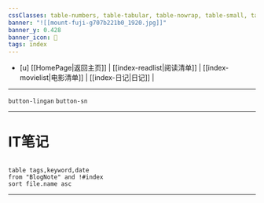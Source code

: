 ```yaml
---
cssClasses: table-numbers, table-tabular, table-nowrap, table-small, table-lines, row-lines, col-lines, row-alt, table-max
banner: "![[mount-fuji-g707b221b0_1920.jpg]]"
banner_y: 0.428
banner_icon: 🍋
tags: index
---
```


- [u]	[[HomePage|返回主页]] | [[index-readlist|阅读清单]] | [[index-movielist|电影清单]] | [[index-日记|日记]] |

---

`button-lingan`   `button-sn` 

---

# IT笔记

```dataview 

table tags,keyword,date
from "BlogNote" and !#index
sort file.name asc

```
---

